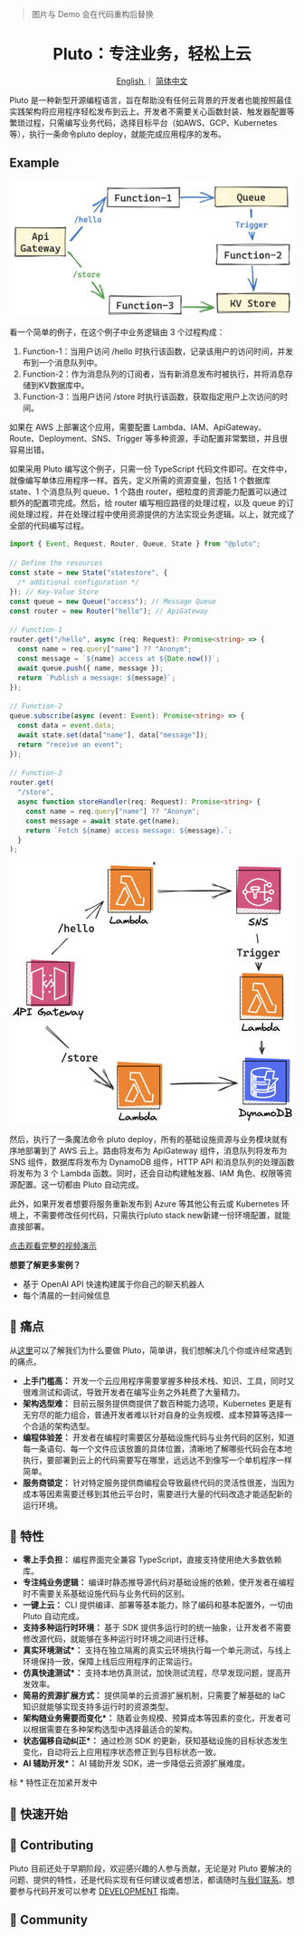 > 图片与 Demo 会在代码重构后替换

<h1 align="center"> Pluto：专注业务，轻松上云 </h1>
<p align="center"> 
   <a href="./README.md"> English </a> 
   ｜ 
   <a href="./README_zh.md"> 简体中文 </a>
</p>

Pluto 是一种新型开源编程语言，旨在帮助没有任何云背景的开发者也能按照最佳实践架构将应用程序轻松发布到云上。开发者不需要关心函数封装、触发器配置等繁琐过程，只需编写业务代码，选择目标平台（如AWS、GCP、Kubernetes等），执行一条命令pluto deploy，就能完成应用程序的发布。

## Example

![](./assets/demo-biz-logic.png)

看一个简单的例子，在这个例子中业务逻辑由 3 个过程构成：

1. Function-1：当用户访问 /hello 时执行该函数，记录该用户的访问时间，并发布到一个消息队列中。
2. Function-2：作为消息队列的订阅者，当有新消息发布时被执行，并将消息存储到KV数据库中。
3. Function-3：当用户访问 /store 时执行该函数，获取指定用户上次访问的时间。

如果在 AWS 上部署这个应用，需要配置 Lambda、IAM、ApiGateway、Route、Deployment、SNS、Trigger 等多种资源，手动配置非常繁琐，并且很容易出错。

如果采用 Pluto 编写这个例子，只需一份 TypeScript 代码文件即可。在文件中，就像编写单体应用程序一样。首先，定义所需的资源变量，包括 1 个数据库 state、1 个消息队列 queue、1 个路由 router，细粒度的资源能力配置可以通过额外的配置项完成。然后，给 router 编写相应路径的处理过程，以及 queue 的订阅处理过程，并在处理过程中使用资源提供的方法实现业务逻辑。以上，就完成了全部的代码编写过程。

```typescript
import { Event, Request, Router, Queue, State } from "@pluto";

// Define the resources
const state = new State("statestore", {
  /* additional configuration */
}); // Key-Value Store
const queue = new Queue("access"); // Message Queue
const router = new Router("hello"); // ApiGateway

// Function-1
router.get("/hello", async (req: Request): Promise<string> => {
  const name = req.query["name"] ?? "Anonym";
  const message = `${name} access at ${Date.now()}`;
  await queue.push({ name, message });
  return `Publish a message: ${message}`;
});

// Function-2
queue.subscribe(async (event: Event): Promise<string> => {
  const data = event.data;
  await state.set(data["name"], data["message"]);
  return "receive an event";
});

// Function-3
router.get(
  "/store",
  async function storeHandler(req: Request): Promise<string> {
    const name = req.query["name"] ?? "Anonym";
    const message = await state.get(name);
    return `Fetch ${name} access message: ${message}.`;
  }
);
```

![](./assets/aws-deploy.png)

然后，执行了一条魔法命令 pluto deploy，所有的基础设施资源与业务模块就有序地部署到了 AWS 云上。路由将发布为 ApiGateway 组件，消息队列将发布为 SNS 组件，数据库将发布为 DynamoDB 组件，HTTP API 和消息队列的处理函数将发布为 3 个 Lambda 函数。同时，还会自动构建触发器、IAM 角色、权限等资源配置。这一切都由 Pluto 自动完成。

此外，如果开发者想要将服务重新发布到 Azure 等其他公有云或 Kubernetes 环境上，不需要修改任何代码，只需执行pluto stack new新建一份环境配置，就能直接部署。

[点击观看完整的视频演示](https://seafile.zhengsj.cn:7443/f/8b837938964d4ebea760/)

**想要了解更多案例？**

- 基于 OpenAI API 快速构建属于你自己的聊天机器人
- 每个清晨的一封问候信息

## 🤯 痛点

从[这里](./docs/zh-CN/what-problems-pluto-aims-to-address.md)可以了解我们为什么要做 Pluto，简单讲，我们想解决几个你或许经常遇到的痛点。

- **上手门槛高：** 开发一个云应用程序需要掌握多种技术栈、知识、工具，同时又很难测试和调试，导致开发者在编写业务之外耗费了大量精力。
- **架构选型难：** 目前云服务提供商提供了数百种能力选项，Kubernetes 更是有无穷尽的能力组合，普通开发者难以针对自身的业务规模、成本预算等选择一个合适的架构选型。
- **编程体验差：** 开发者在编程时需要区分基础设施代码与业务代码的区别，知道每一条语句、每一个文件应该放置的具体位置，清晰地了解哪些代码会在本地执行，要部署到云上的代码需要写在哪里，远远达不到像写一个单机程序一样简单。
- **服务商锁定：** 针对特定服务提供商编程会导致最终代码的灵活性很差，当因为成本等因素需要迁移到其他云平台时，需要进行大量的代码改造才能适配新的运行环境。

## 🌟 特性

- **零上手负担：** 编程界面完全兼容 TypeScript，直接支持使用绝大多数依赖库。
- **专注纯业务逻辑：** 编译时静态推导源代码对基础设施的依赖，使开发者在编程时不需要关系基础设施代码与业务代码的区别。
- **一键上云：** CLI 提供编译、部署等基本能力，除了编码和基本配置外，一切由 Pluto 自动完成。
- **支持多种运行时环境：** 基于 SDK 提供多运行时的统一抽象，让开发者不需要修改源代码，就能够在多种运行时环境之间进行迁移。
- **真实环境测试\*：** 支持在独立隔离的真实云环境执行每一个单元测试，与线上环境保持一致，保障上线后应用程序的正常运行。
- **仿真快速测试\*：** 支持本地仿真测试，加快测试流程，尽早发现问题，提高开发效率。
- **简易的资源扩展方式：** 提供简单的云资源扩展机制，只需要了解基础的 IaC 知识就能够实现支持多运行时的资源类型。
- **架构随业务需要而变化\*：** 随着业务规模、预算成本等因素的变化，开发者可以根据需要在多种架构选型中选择最适合的架构。
- **状态偏移自动纠正\*：** 通过检测 SDK 的更新，获知基础设施的目标状态发生变化，自动将云上应用程序状态修正到与目标状态一致。
- **AI 辅助开发\*：** AI 辅助开发 SDK，进一步降低云资源扩展难度。

标 \* 特性正在加紧开发中

## 🚀 快速开始

## 👏 Contributing

Pluto 目前还处于早期阶段，欢迎感兴趣的人参与贡献，无论是对 Pluto 要解决的问题、提供的特性，还是代码实现有任何建议或者想法，都请随时[与我们联系](#)。想要参与代码开发可以参考 [DEVELOPMENT](#) 指南。

## 💬 Community
